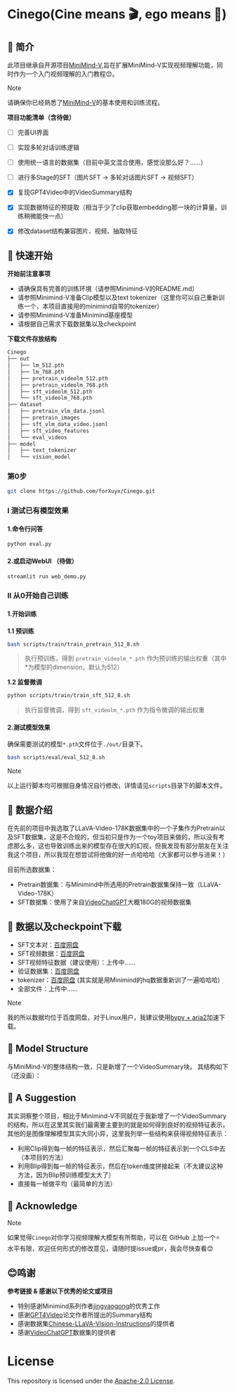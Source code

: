 # Cinego(Cine means 🎬, ego means 🤖)

## 📌 简介

此项目继承自开源项目[MiniMind-V](https://github.com/jingyaogong/minimind),旨在扩展MiniMind-V实现视频理解功能，同时作为一个入门视频理解的入门教程😊。

> [!NOTE]
> 请确保你已经熟悉了[MiniMind-V](https://github.com/jingyaogong/minimind)的基本使用和训练流程。


**项目功能清单（含待做）**

- [ ] 完善UI界面
- [ ] 实现多轮对话训练逻辑
- [ ] 使用统一语言的数据集（目前中英文混合使用，感觉没那么好？......）
- [ ] 进行多Stage的SFT（图片SFT -> 多轮对话图片SFT -> 视频SFT） 
- [x] 复现GPT4Video中的VideoSummary结构
- [x] 实现数据特征的预提取（相当于少了clip获取embedding那一块的计算量，训练稍微能快一点）
- [x] 修改dataset结构兼容图片、视频、抽取特征


## 📌 快速开始

**开始前注意事项**

- 请确保具有完善的训练环境（请参照Minimind-V的README.md）
- 请参照Minimind-V准备Clip模型以及text tokenizer（这里你可以自己重新训练一个，本项目直接用的minimind自带的tokenizer）
- 请参照Minimind-V准备Minimind基座模型
- 请根据自己需求下载数据集以及checkpoint

**下载文件存放结构**

```bash
Cinego
├── out
│   ├── lm_512.pth
│   ├── lm_768.pth
│   ├── pretrain_videolm_512.pth
│   ├── pretrain_videolm_768.pth
│   ├── sft_videolm_512.pth
│   └── sft_videolm_768.pth
├── dataset
│   ├── pretrain_vlm_data.jsonl
│   ├── pretrain_images
│   ├── sft_vlm_data_video.jsonl
│   ├── sft_video_features
│   └── eval_videos
├── model
│   ├── text_tokenizer
│   └── vision_model
```

### 第0步

```bash
git clone https://github.com/forXuyx/Cinego.git
```

### Ⅰ 测试已有模型效果

#### 1.命令行问答

```bash
python eval.py
```

#### 2.或启动WebUI （待做）

```bash
streamlit run web_demo.py
```

### Ⅱ 从0开始自己训练

#### 1.开始训练

**1.1 预训练**

```bash
bash scripts/train/train_pretrain_512_8.sh
```

> 执行预训练，得到 `pretrain_videolm_*.pth` 作为预训练的输出权重（其中*为模型的dimension，默认为512）


**1.2 监督微调**

```bash
python scripts/train/train_sft_512_8.sh
```

> 执行监督微调，得到 `sft_videolm_*.pth` 作为指令微调的输出权重


#### 2.测试模型效果

确保需要测试的模型`*.pth`文件位于`./out/`目录下。

```bash
bash scripts/eval/eval_512_8.sh
```

> [!NOTE]
> 以上运行脚本均可根据自身情况自行修改，详情请见`scripts`目录下的脚本文件。

## 📌 数据介绍

在先前的项目中我选取了LLaVA-Video-178K数据集中的一个子集作为Pretrain以及SFT数据集，这是不合规的，但当初只是作为一个toy项目来做的，所以没有考虑那么多，这也导致训练出来的模型存在很大的幻视，但我发现有部分朋友在关注我这个项目，所以我现在想尝试将他做的好一点哈哈哈（大家都可以参与进来！）<br/>

目前所选数据集：
- Pretrain数据集：与Minimind中所选用的Pretrain数据集保持一致（LLaVA-Video-178K）
- SFT数据集：使用了来自[VideoChatGPT](https://huggingface.co/datasets/lmms-lab/VideoChatGPT)大概180G的视频数据集

## 📌 数据以及checkpoint下载

- SFT文本对：[百度网盘](https://pan.baidu.com/s/1CXRDig2P-Fm7D73kqJmfvA?pwd=x4fn)
- SFT视频数据：[百度网盘](https://pan.baidu.com/share/init?surl=0hJ_U7wVmYTUo75YHc_n8g&pwd=g1hf)
- SFT视频特征数据（建议使用）：上传中......
- 验证数据集：[百度网盘](https://pan.baidu.com/s/14I5ta7rnhzBmuuEBUij4vQ)
- tokenizer：[百度网盘](https://pan.baidu.com/s/1bb0HDw5lmO1BYxr3WEoreQ) (其实就是用Minimind的hq数据重新训了一遍哈哈哈)
- 全部文件：上传中......

> [!NOTE]
> 我的所以数据均位于百度网盘，对于Linux用户，我建议使用[bypy + aria2](https://lala.im/7182.html)加速下载。

## 📌 Model Structure

与MiniMind-V的整体结构一致，只是新增了一个VideoSummary块。
其结构如下（还没画）：

<!-- ![structure](./images/LLM-structure.png) -->

## 📌 A Suggestion

其实洞察整个项目，相比于Minimind-V不同就在于我新增了一个VideoSummary的结构，所以在这里其实我们最需要主要到的就是如何得到良好的视频特征表示，其他的是图像理解模型其实大同小异，这里我列举一些结构来获得视频特征表示：
- 利用Clip得到每一帧的特征表示，然后汇聚每一帧的特征表示到一个CLS中去（本项目的方法）
- 利用Blip得到每一帧的特征表示，然后在token维度拼接起来（不太建议这种方法，因为Blip预训练模型太大了）
- 直接每一帧做平均（最简单的方法）

## 📌 Acknowledge

> [!NOTE]
> 如果觉得`Cinego`对你学习视频理解大模型有所帮助，可以在 GitHub 上加一个⭐<br/>
> 水平有限，欢迎任何形式的修改意见，请随时提issue或pr，我会尽快查看😊<br/>

## 😊鸣谢
<summary> <b>参考链接 & 感谢以下优秀的论文或项目</b> </summary>

- 特别感谢Minimind系列作者[jingyaogong](https://github.com/jingyaogong)的优秀工作
- 感谢[GPT4Video](https://arxiv.org/abs/2311.16511)论文作者所提出的Summary结构
- 感谢数据集[Chinese-LLaVA-Vision-Instructions](https://huggingface.co/datasets/LinkSoul/Chinese-LLaVA-Vision-Instructions)的提供者
- 感谢[VideoChatGPT](https://huggingface.co/datasets/lmms-lab/VideoChatGPT)数据集的提供者


# License

This repository is licensed under the [Apache-2.0 License](LICENSE).
